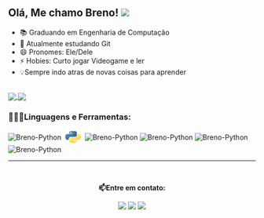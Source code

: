   ## Olá, Me chamo Breno!  <img src="https://github.com/sciencepal/sciencepal/blob/master/assets/Hi.gif" width="29px">
- 📚 Graduando em Engenharia de Computação
- 🌱 Atualmente estudando Git
- 😄 Pronomes: Ele/Dele
- ⚡ Hobies: Curto jogar Videogame e ler 
- 💡Sempre indo atras de novas coisas para aprender 


<br />
<a href="https://github.com/breno-rossi/github-readme-stats">
  <img height=200 align="center" src="https://github-readme-stats.vercel.app/api?username=breno-rossi&theme=algolia&bg_color=000000&show_icons=true" />
</a>
<a href="https://github.com/breno-rossi/convoychat">
  <img height=200 align="center" src="https://github-readme-stats.vercel.app/api/top-langs?username=breno-rossi&layout=donut&langs_count=8&card_width=320&theme=algolia&bg_color=000000" />
</a>
<br />

### 👨🏻‍💻Linguagens e Ferramentas: <br />
<p float="left">

  <img align="center" alt="Breno-Python" height="30" width="40" src="https://cdn.jsdelivr.net/gh/devicons/devicon/icons/c/c-original.svg"></code>
  <img align="center" alt="Breno-Python" height="30" width="40" src="https://raw.githubusercontent.com/devicons/devicon/master/icons/python/python-original.svg">
  <img align="center" alt="Breno-Python" height="30" width="40" src="https://cdn.jsdelivr.net/gh/devicons/devicon/icons/vscode/vscode-original.svg">
  <img align="center" alt="Breno-Python" height="30" width="40" src="https://cdn.jsdelivr.net/gh/devicons/devicon/icons/anaconda/anaconda-original.svg">
  <img align="center" alt="Breno-Python" height="40" width="40" src="https://cdn.jsdelivr.net/gh/devicons/devicon/icons/java/java-original.svg" />
  <img align="center" alt="Breno-Python" height="50" width="50" src="https://cdn.jsdelivr.net/gh/devicons/devicon/icons/mysql/mysql-original-wordmark.svg" />
</p>

<hr> 

<br />
<strong>
  <p align="center">📫Entre em contato: <p>
</strong>
<p align="center"><a href="https://www.brenorossi.tech"><img src="https://img.shields.io/badge/POrtfolio-666?style=for-the-badge&logoColor=white" height=25></a> <a href="https://www.linkedin.com/in/brenorossiduarte/"><img src="https://img.shields.io/badge/linkedin-%230077B5.svg?&style=for-the-badge&logo=linkedin&logoColor=white" height=25></a> <a href="mailto:brenorossiduarte@gmail.comsubject=Olá%20Breno%20Rossi"><img src="https://img.shields.io/badge/Gmail-D14836?style=for-the-badge&logo=gmail&logoColor=white" height=25></a> 
</p>



